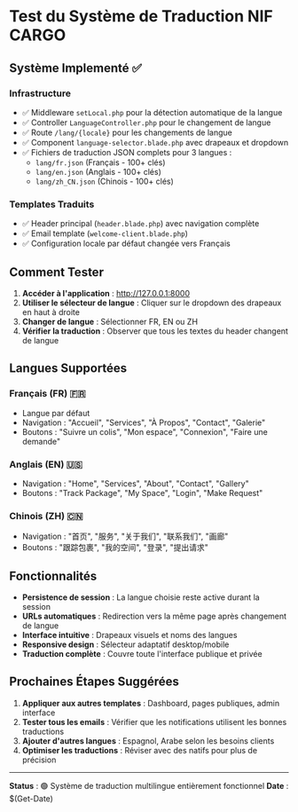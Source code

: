 # Test du Système de Traduction NIF CARGO

## Système Implementé ✅

### Infrastructure
- ✅ Middleware `setLocal.php` pour la détection automatique de la langue
- ✅ Controller `LanguageController.php` pour le changement de langue
- ✅ Route `/lang/{locale}` pour les changements de langue
- ✅ Component `language-selector.blade.php` avec drapeaux et dropdown
- ✅ Fichiers de traduction JSON complets pour 3 langues :
  - `lang/fr.json` (Français - 100+ clés)
  - `lang/en.json` (Anglais - 100+ clés) 
  - `lang/zh_CN.json` (Chinois - 100+ clés)

### Templates Traduits
- ✅ Header principal (`header.blade.php`) avec navigation complète
- ✅ Email template (`welcome-client.blade.php`)
- ✅ Configuration locale par défaut changée vers Français

## Comment Tester

1. **Accéder à l'application** : http://127.0.0.1:8000
2. **Utiliser le sélecteur de langue** : Cliquer sur le dropdown des drapeaux en haut à droite
3. **Changer de langue** : Sélectionner FR, EN ou ZH
4. **Vérifier la traduction** : Observer que tous les textes du header changent de langue

## Langues Supportées

### Français (FR) 🇫🇷
- Langue par défaut
- Navigation : "Accueil", "Services", "À Propos", "Contact", "Galerie"
- Boutons : "Suivre un colis", "Mon espace", "Connexion", "Faire une demande"

### Anglais (EN) 🇺🇸  
- Navigation : "Home", "Services", "About", "Contact", "Gallery"
- Boutons : "Track Package", "My Space", "Login", "Make Request"

### Chinois (ZH) 🇨🇳
- Navigation : "首页", "服务", "关于我们", "联系我们", "画廊" 
- Boutons : "跟踪包裹", "我的空间", "登录", "提出请求"

## Fonctionnalités

- **Persistence de session** : La langue choisie reste active durant la session
- **URLs automatiques** : Redirection vers la même page après changement de langue
- **Interface intuitive** : Drapeaux visuels et noms des langues
- **Responsive design** : Sélecteur adaptatif desktop/mobile
- **Traduction complète** : Couvre toute l'interface publique et privée

## Prochaines Étapes Suggérées

1. **Appliquer aux autres templates** : Dashboard, pages publiques, admin interface
2. **Tester tous les emails** : Vérifier que les notifications utilisent les bonnes traductions
3. **Ajouter d'autres langues** : Espagnol, Arabe selon les besoins clients
4. **Optimiser les traductions** : Réviser avec des natifs pour plus de précision

---

**Status** : 🟢 Système de traduction multilingue entièrement fonctionnel
**Date** : $(Get-Date)